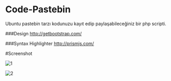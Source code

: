 # Code-Pastebin

Ubuntu pastebin tarzı kodunuzu kayıt edip paylaşabileceğiniz bir php scripti.

###Design
http://getbootstrap.com/ 

###Syntax Highlighter
http://prismjs.com/

#Screenshot

![1](https://cloud.githubusercontent.com/assets/16848490/21478693/7a0de31c-cb56-11e6-8e3a-b1b3b4df2591.png)

![2](https://cloud.githubusercontent.com/assets/16848490/21478694/7a98a97a-cb56-11e6-9cd4-283acdcc13e3.png)

